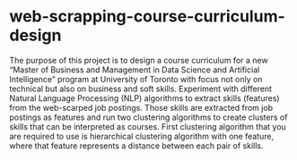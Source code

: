 # web-scrapping-course-curriculum-design
The purpose of this project is to design a course curriculum  for a new  “Master of Business and Management in Data Science and Artificial Intelligence” program at University of Toronto with focus not 
only on technical but also on business and soft skills. Experiment with different Natural Language Processing (NLP) algorithms to extract skills (features) from 
the web-scarped job postings. Those skills are extracted from job postings as features and run two clustering algorithms to create clusters of skills that can be interpreted as courses. First clustering algorithm that you are required 
to use is hierarchical clustering algorithm with one feature, where that feature represents a distance between 
each pair of skills. 
